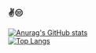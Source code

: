### :v::unamused:

[![Anurag's GitHub stats](https://github-readme-stats.vercel.app/api?username=noteternal&theme=dark&show_icons=true&show_owner=false)](https://github.com/anuraghazra/github-readme-stats)
<br />
[![Top Langs](https://github-readme-stats.vercel.app/api/top-langs/?username=noteternal&theme=dark&layout=compact)](https://github.com/anuraghazra/github-readme-stats)
